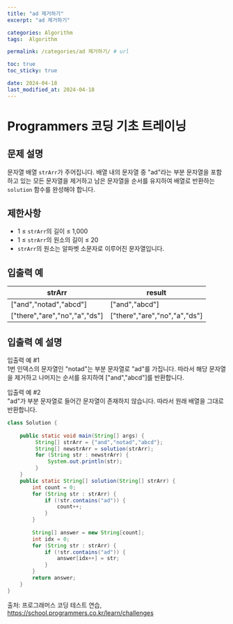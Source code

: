 ```yaml
---
title: "ad 제거하기"
excerpt: "ad 제거하기"

categories: Algorithm
tags:  Algorithm

permalink: /categories/ad 제거하기/ # url

toc: true
toc_sticky: true

date: 2024-04-18
last_modified_at: 2024-04-18
---
```


# Programmers 코딩 기초 트레이닝

문제 설명
---
문자열 배열 `strArr`가 주어집니다. 배열 내의 문자열 중 "ad"라는 부분 문자열을 포함하고 있는 모든 문자열을 제거하고 남은 문자열을 순서를 유지하여 배열로 반환하는 `solution` 함수를 완성해야 합니다.

제한사항
---
- 1 ≤ `strArr`의 길이 ≤ 1,000
- 1 ≤ `strArr`의 원소의 길이 ≤ 20
- `strArr`의 원소는 알파벳 소문자로 이루어진 문자열입니다.

입출력 예
---

| strArr                    | result                   |
|---------------------------|--------------------------|
| ["and","notad","abcd"]   | ["and","abcd"]           |
| ["there","are","no","a","ds"] | ["there","are","no","a","ds"] |

입출력 예 설명
---
입출력 예 #1  
1번 인덱스의 문자열인 "notad"는 부분 문자열로 "ad"를 가집니다. 따라서 해당 문자열을 제거하고 나머지는 순서를 유지하여 ["and","abcd"]를 반환합니다.

입출력 예 #2  
"ad"가 부분 문자열로 들어간 문자열이 존재하지 않습니다. 따라서 원래 배열을 그대로 반환합니다.

```java
class Solution {
	
	public static void main(String[] args) {
		 String[] strArr = {"and","notad","abcd"};
		 String[] newstrArr = solution(strArr);
		 for (String str : newstrArr) {
	         System.out.println(str);
	     }
	}
	public static String[] solution(String[] strArr) {
        int count = 0;
        for (String str : strArr) {
            if (!str.contains("ad")) {
                count++;
            }
        }
        
        String[] answer = new String[count];
        int idx = 0;
        for (String str : strArr) {
            if (!str.contains("ad")) {
                answer[idx++] = str;
            }
        }
        return answer;
    }
}
``````

출처: 프로그래머스 코딩 테스트 연습, https://school.programmers.co.kr/learn/challenges
